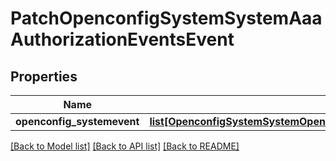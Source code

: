 # PatchOpenconfigSystemSystemAaaAuthorizationEventsEvent

## Properties
Name | Type | Description | Notes
------------ | ------------- | ------------- | -------------
**openconfig_systemevent** | [**list[OpenconfigSystemSystemOpenconfigsystemsystemAaaAuthorizationEventsEvent]**](OpenconfigSystemSystemOpenconfigsystemsystemAaaAuthorizationEventsEvent.md) |  | [optional] 

[[Back to Model list]](../README.md#documentation-for-models) [[Back to API list]](../README.md#documentation-for-api-endpoints) [[Back to README]](../README.md)


